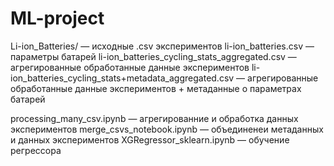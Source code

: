 # ML-project

Li-ion_Batteries/ — исходные .csv экспериментов
li-ion_batteries.csv — параметры батарей
li-ion_batteries_cycling_stats_aggregated.csv — агрегированные обработанные данные экспериментов
li-ion_batteries_cycling_stats+metadata_aggregated.csv — агрегированные обработанные данные экспериментов + метаданные о параметрах батарей

processing_many_csv.ipynb — агрегированние и обработка данных экспериментов
merge_csvs_notebook.ipynb — объединенеи метаданных и данных экспериментов
XGRegressor_sklearn.ipynb — обучение регрессора
